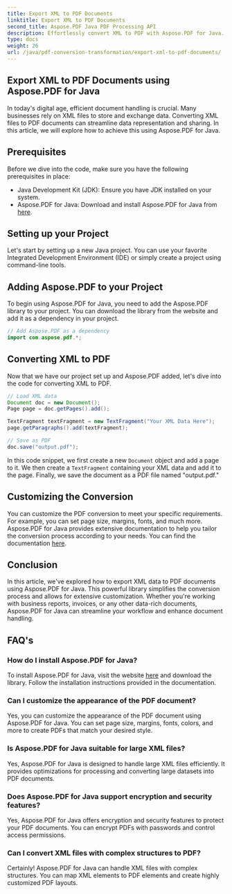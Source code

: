 ```yaml
---
title: Export XML to PDF Documents
linktitle: Export XML to PDF Documents
second_title: Aspose.PDF Java PDF Processing API
description: Effortlessly convert XML to PDF with Aspose.PDF for Java. Streamline data representation and sharing. Learn how in this comprehensive guide.
type: docs
weight: 26
url: /java/pdf-conversion-transformation/export-xml-to-pdf-documents/
---
```


## Export XML to PDF Documents using Aspose.PDF for Java

In today's digital age, efficient document handling is crucial. Many businesses rely on XML files to store and exchange data. Converting XML files to PDF documents can streamline data representation and sharing. In this article, we will explore how to achieve this using Aspose.PDF for Java.

## Prerequisites

Before we dive into the code, make sure you have the following prerequisites in place:

- Java Development Kit (JDK): Ensure you have JDK installed on your system.
- Aspose.PDF for Java: Download and install Aspose.PDF for Java from [here](https://releases.aspose.com/pdf/java/).

## Setting up your Project

Let's start by setting up a new Java project. You can use your favorite Integrated Development Environment (IDE) or simply create a project using command-line tools. 

## Adding Aspose.PDF to your Project

To begin using Aspose.PDF for Java, you need to add the Aspose.PDF library to your project. You can download the library from the website and add it as a dependency in your project.

```java
// Add Aspose.PDF as a dependency
import com.aspose.pdf.*;
```

## Converting XML to PDF

Now that we have our project set up and Aspose.PDF added, let's dive into the code for converting XML to PDF.

```java
// Load XML data
Document doc = new Document();
Page page = doc.getPages().add();

TextFragment textFragment = new TextFragment("Your XML Data Here");
page.getParagraphs().add(textFragment);

// Save as PDF
doc.save("output.pdf");
```

In this code snippet, we first create a new `Document` object and add a page to it. We then create a `TextFragment` containing your XML data and add it to the page. Finally, we save the document as a PDF file named "output.pdf."

## Customizing the Conversion

You can customize the PDF conversion to meet your specific requirements. For example, you can set page size, margins, fonts, and much more. Aspose.PDF for Java provides extensive documentation to help you tailor the conversion process according to your needs. You can find the documentation [here](https://reference.aspose.com/pdf/java/).

## Conclusion

In this article, we've explored how to export XML data to PDF documents using Aspose.PDF for Java. This powerful library simplifies the conversion process and allows for extensive customization. Whether you're working with business reports, invoices, or any other data-rich documents, Aspose.PDF for Java can streamline your workflow and enhance document handling.

## FAQ's

### How do I install Aspose.PDF for Java?

To install Aspose.PDF for Java, visit the website [here](https://releases.aspose.com/pdf/java/) and download the library. Follow the installation instructions provided in the documentation.

### Can I customize the appearance of the PDF document?

Yes, you can customize the appearance of the PDF document using Aspose.PDF for Java. You can set page size, margins, fonts, colors, and more to create PDFs that match your desired style.

### Is Aspose.PDF for Java suitable for large XML files?

Yes, Aspose.PDF for Java is designed to handle large XML files efficiently. It provides optimizations for processing and converting large datasets into PDF documents.

### Does Aspose.PDF for Java support encryption and security features?

Yes, Aspose.PDF for Java offers encryption and security features to protect your PDF documents. You can encrypt PDFs with passwords and control access permissions.

### Can I convert XML files with complex structures to PDF?

Certainly! Aspose.PDF for Java can handle XML files with complex structures. You can map XML elements to PDF elements and create highly customized PDF layouts.
